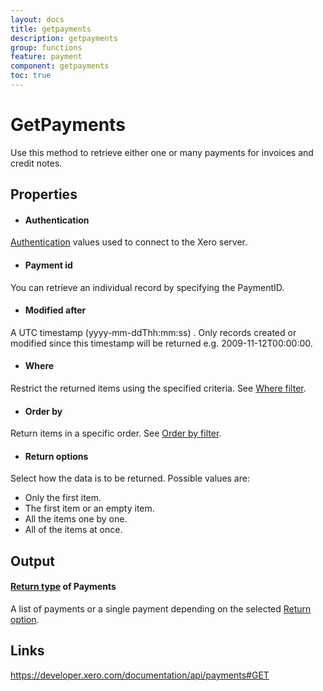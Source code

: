 ```yaml
---
layout: docs
title: getpayments
description: getpayments
group: functions
feature: payment
component: getpayments
toc: true
---
```

GetPayments
============

Use this method to retrieve either one or many payments for invoices and credit notes.

Properties
----------

- #### Authentication
[Authentication](../../../Common/Authentication/Index.md) values used to connect to the Xero server.
- #### Payment id
You can retrieve an individual record by specifying the PaymentID.
- #### Modified after
A UTC timestamp (yyyy-mm-ddThh:mm:ss) . Only records created or modified since this timestamp will be returned e.g. 2009-11-12T00:00:00.
- #### Where
Restrict the returned items using the specified criteria. See [Where filter](../../../Common/Filters/Where/Index.md).
- #### Order by
Return items in a specific order. See [Order by filter](../../../Common/Filters/OrderBy/Index.md).
- #### Return options
Select how the data is to be returned. Possible values are:
  * Only the first item.
  * The first item or an empty item. 
  * All the items one by one.
  * All of the items at once.


Output
-----
#### [Return type](#return-options) of Payments
A list of payments or a single payment depending on the selected [Return option](#return-options).

Links
-----

https://developer.xero.com/documentation/api/payments#GET
